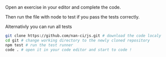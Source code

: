
Open an exercise in your editor and complete the code.

Then run the file with node to test if you pass the tests correctly.


Alternativly you can run all tests
```sh
git clone https://github.com/nan-ci/js.git # download the code localy
cd git # change working directory to the newly cloned repository
npm test # run the test runner
code . # open it in your code editor and start to code !
```
